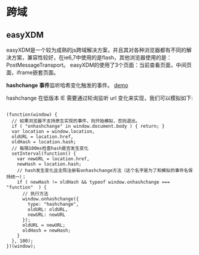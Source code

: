 # 跨域


## easyXDM

easyXDM是一个较为成熟的js跨域解决方案，并且其对各种浏览器都有不同的解决方案，兼容性较好，在ie6,7中使用的是flash，其他浏览器使用的是：PostMessageTransport。
easyXDM的使用了3个页面：当前查看页面，中间页面，iframe嵌套页面。

**hashchange 事件**监听哈希变化触发的事件。
<a rel="demo" href="hashDemo.html">demo</a>

hashchange 在低版本 IE 需要通过轮询监听 url 变化来实现，我们可以模拟如下:
<pre><code>
(function(window) {
  // 如果浏览器不支持原生实现的事件，则开始模拟，否则退出。
  if ( "onhashchange" in window.document.body ) { return; }
  var location = window.location,
  oldURL = location.href,
  oldHash = location.hash;
  // 每隔100ms检查hash是否发生变化
  setInterval(function() {
    var newURL = location.href,
    newHash = location.hash;
    // hash发生变化且全局注册有onhashchange方法（这个名字是为了和模拟的事件名保持统一）；
    if ( newHash != oldHash && typeof window.onhashchange === "function"  ) {
      // 执行方法
      window.onhashchange({
        type: "hashchange",
        oldURL: oldURL,
        newURL: newURL
      });
      oldURL = newURL;
      oldHash = newHash;
    }
  }, 100);
})(window);
</code></pre>

